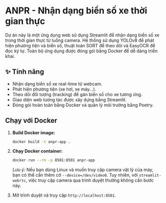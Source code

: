 # ANPR - Nhận dạng biển số xe thời gian thực

Dự án này là một ứng dụng web sử dụng Streamlit để nhận dạng biển số xe trong thời gian thực từ luồng camera. Hệ thống sử dụng YOLOv8 để phát hiện phương tiện và biển số, thuật toán SORT để theo dõi và EasyOCR để đọc ký tự. Toàn bộ ứng dụng được đóng gói bằng Docker để dễ dàng triển khai.

## ✨ Tính năng

- Nhận dạng biển số xe real-time từ webcam.
- Phát hiện phương tiện (xe hơi, xe máy...).
- Theo dõi đối tượng (tracking) để gán biển số cho xe tương ứng.
- Giao diện web tương tác được xây dựng bằng Streamlit.
- Đóng gói hoàn toàn bằng Docker và quản lý môi trường bằng Poetry.

## Chạy với Docker  

1.  **Build Docker image:**
    ```bash
    docker build -t anpr-app .
    ```

2.  **Chạy Docker container:**
    ```bash
    docker run --rm -p 8501:8501 anpr-app
    ```
    *Lưu ý:* Nếu bạn dùng Linux và muốn truy cập camera vật lý của máy, bạn có thể cần thêm cờ `--device=/dev/video0`. Tuy nhiên, với `streamlit-webrtc`, việc truy cập camera qua trình duyệt thường không cần bước này.

3.  Mở trình duyệt và truy cập `http://localhost:8501`.